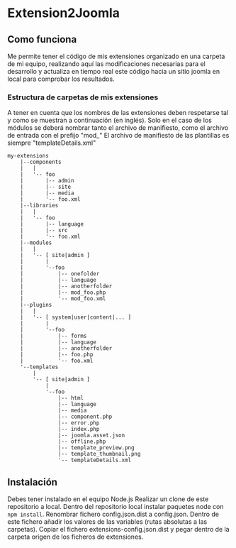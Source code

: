 # Extension2Joomla

## Como funciona
Me permite tener el código de mis extensiones organizado en una carpeta de mi equipo, realizando aquí las modificaciones necesarias para el desarrollo y actualiza en tiempo real este código hacia un sitio joomla en local para comprobar los resultados.

### Estructura de carpetas de mis extensiones
A tener en cuenta que los nombres de las extensiones deben respetarse tal y como se muestran a continuación (en inglés).
Solo en el caso de los módulos se deberá nombrar tanto el archivo de manifiesto, como el archivo de entrada con el prefijo "mod_"
El archivo de manifiesto de las plantillas es siempre "templateDetails.xml"

```
my-extensions
    |--components
    |   |
    |   '-- foo
    |       |-- admin
    |       |-- site
    |       |-- media
    |       '-- foo.xml
    |--libraries
    |   |
    |   '-- foo
    |       |-- language
    |       |-- src
    |       '-- foo.xml
    |--modules
    |   |
    |   '-- [ site|admin ]
    |       |
    |       '--foo
    |           |-- onefolder
    |           |-- language
    |           |-- anotherfolder
    |           |-- mod_foo.php
    |           '-- mod_foo.xml
    |--plugins
    |   |
    |   '-- [ system|user|content|... ]
    |       |
    |       '--foo
    |           |-- forms
    |           |-- language
    |           |-- anotherfolder
    |           |-- foo.php
    |           '-- foo.xml
    '--templates
        |
        '-- [ site|admin ]
            |
            '--foo
                |-- html
                |-- language
                |-- media
                |-- component.php
                |-- error.php
                |-- index.php
                |-- joomla.asset.json
                |-- offline.php
                |-- template_preview.png
                |-- template_thumbnail.png
                '-- templateDetails.xml
```

## Instalación
Debes tener instalado en el equipo Node.js
Realizar un clone de este repositorio a local. Dentro del repositorio local instalar paquetes node con `npm install`.
Renombrar fichero config.json.dist a config.json. Dentro de este fichero añadir los valores de las variables (rutas absolutas a las carpetas).
Copiar el fichero extensions-config.json.dist y pegar dentro de la carpeta origen de los ficheros de extensiones.
